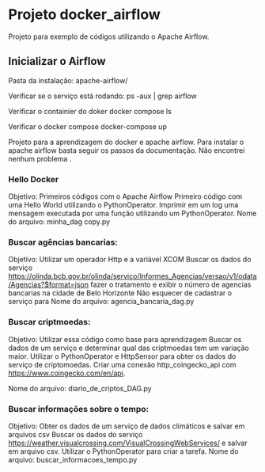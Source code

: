 # Projeto docker_airflow

Projeto para exemplo de códigos utilizando o Apache Airflow. 

## Inicializar o Airflow

Pasta da instalação: apache-airflow/

Verificar se o serviço está rodando:
ps -aux | grep airflow

Verificar o containier do doker
docker compose ls

Verificar o docker compose
docker-compose up


Projeto para a aprendizagem do docker e apache airflow. 
Para instalar o apache airflow basta seguir os passos da documentação. Não encontrei nenhum problema .


### Hello Docker
Objetivo: Primeiros códigos com o Apache Airflow
Primeiro código com uma Hello World utilizando o PythonOperator. 
Imprimir em um log uma mensagem executada por uma função utilizando um PythonOperator.
Nome do arquivo: minha_dag copy.py

### Buscar agências bancarias:
Objetivo: Utilizar um operador Http e a variável XCOM
Buscar os dados do serviço https://olinda.bcb.gov.br/olinda/servico/Informes_Agencias/versao/v1/odata/Agencias?$format=json fazer o tratamento e exibir o número de agencias bancarias na cidade de Belo Horizonte
Não esquecer de cadastrar o serviço para 
Nome do arquivo: agencia_bancaria_dag.py

### Buscar criptmoedas:
Objetivo: Utilizar essa código como base para aprendizagem
Buscar os dados de um serviço e determinar qual das criptmoedas tem um  variação maior. 
Utilizar o PythonOperator e HttpSensor para obter os dados do serviço de criptomoedas. Criar uma conexão http_coingecko_api com https://www.coingecko.com/en/api. 

Nome do arquivo: diario_de_criptos_DAG.py 


### Buscar informações sobre o tempo:
Objetivo: Obter os dados de um serviço de dados climáticos e salvar em arquivos csv
Buscar os dados do serviço https://weather.visualcrossing.com/VisualCrossingWebServices/ e salvar em arquivo csv. Utilizar o PythonOperator para criar a tarefa.
Nome do arquivo: buscar_informacoes_tempo.py
